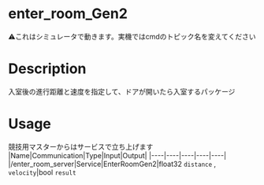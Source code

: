 # enter_room_Gen2

:warning:これはシミュレータで動きます。実機ではcmdのトピック名を変えてください

# Description
入室後の進行距離と速度を指定して、ドアが開いたら入室するパッケージ

# Usage
競技用マスターからはサービスで立ち上げます
|Name|Communication|Type|Input|Output|
|----|----|----|----|----|
|/enter_room_server|Service|EnterRoomGen2|float32 `distance` , `velocity`|bool `result`
